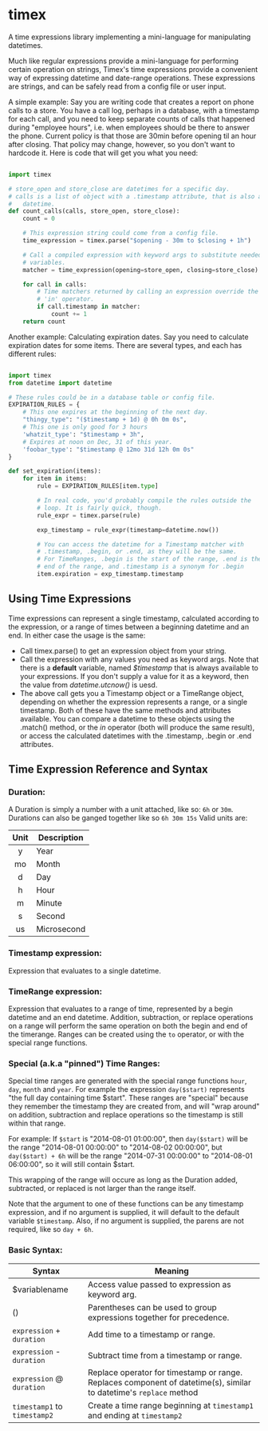 timex
=====

A time expressions library implementing a mini-language for manipulating
datetimes.

Much like regular expressions provide a mini-language for performing certain
operation on strings, Timex's time expressions provide a convenient way of
expressing datetime and date-range operations. These expressions are strings,
and can be safely read from a config file or user input.

A simple example: Say you are writing code that creates a report on phone calls
to a store. You have a call log, perhaps in a database, with a timestamp for
each call, and you need to keep separate counts of calls that happened during
"employee hours", i.e. when employees should be there to answer the phone.
Current policy is that those are 30min before opening til an hour after closing.
That policy may change, however, so you don't want to hardcode it.
Here is code that will get you what you need:

```python

import timex

# store_open and store_close are datetimes for a specific day.
# calls is a list of object with a .timestamp attribute, that is also a
#   datetime.
def count_calls(calls, store_open, store_close):
    count = 0

    # This expression string could come from a config file.
    time_expression = timex.parse("$opening - 30m to $closing + 1h")

    # Call a compiled expression with keyword args to substitute needed
    # variables.
    matcher = time_expression(opening=store_open, closing=store_close)

    for call in calls:
        # Time matchers returned by calling an expression override the
        # 'in' operator.
        if call.timestamp in matcher:
            count += 1
    return count

```

Another example: Calculating expiration dates.
Say you need to calculate expiration dates for some items. There are several
types, and each has different rules:

```python

import timex
from datetime import datetime

# These rules could be in a database table or config file.
EXPIRATION_RULES = {
    # This one expires at the beginning of the next day.
    "thingy_type": "($timestamp + 1d) @ 0h 0m 0s",
    # This one is only good for 3 hours
    'whatzit_type': "$timestamp + 3h",
    # Expires at noon on Dec, 31 of this year.
    'foobar_type': "$timestamp @ 12mo 31d 12h 0m 0s"
}

def set_expiration(items):
    for item in items:
        rule = EXPIRATION_RULES[item.type]

        # In real code, you'd probably compile the rules outside the
        # loop. It is fairly quick, though.
        rule_expr = timex.parse(rule)

        exp_timestamp = rule_expr(timestamp=datetime.now())

        # You can access the datetime for a Timestamp matcher with
        # .timestamp, .begin, or .end, as they will be the same.
        # For TimeRanges, .begin is the start of the range, .end is the
        # end of the range, and .timestamp is a synonym for .begin
        item.expiration = exp_timestamp.timestamp

```

## Using Time Expressions

Time expressions can represent a single timestamp, calculated according to
the expression, or a range of times between a beginning datetime and an end.
In either case the usage is the same:

* Call timex.parse() to get an expression object from your string.
* Call the expression with any values you need as keyword args.
  Note that there is a **default** variable, named _$timestamp_ that is
  always available to your expressions. If you don't supply a value for it
  as a keyword, then the value from _datetime.utcnow()_ is uesd.
* The above call gets you a Timestamp object or a TimeRange object,
  depending on whether the expression represents a range, or a single
  timestamp. Both of these have the same methods and attributes available.
  You can compare a datetime to these objects using the .match() method,
  or the _in_ operator (both will produce the same result), or access the
  calculated datetimes with the .timestamp, .begin or .end attributes.

## Time Expression Reference and Syntax

### Duration:

A Duration is simply a number with a unit attached, like so:
`6h` or `30m`. Durations can also be ganged together like so `6h 30m 15s`
Valid units are:

| Unit | Description |
|:----:| ------------|
|  y   | Year        |
| mo   | Month       |
|  d   | Day         |
|  h   | Hour        |
|  m   | Minute      |
|  s   | Second      |
| us   | Microsecond |

### Timestamp expression:

Expression that evaluates to a single datetime.

### TimeRange expression:

Expression that evaluates to a range of time, represented by a begin
datetime and an end datetime. Addition, subtraction, or replace operations
on a range will perform the same operation on both the begin and end of the
timerange. Ranges can be created using the `to` operator, or with the special
range functions.

### Special (a.k.a "pinned") Time Ranges:

Special time ranges are generated with the special range functions `hour`, `day`, `month` and `year`.
For example the expression `day($start)` represents "the full day containing time $start". These ranges
are "special" because they remember the timestamp they are created from, and will "wrap around" on addition,
subtraction and replace operations so the timestamp is still within that range.

For example: If `$start` is "2014-08-01 01:00:00", then `day($start)` will be the
range "2014-08-01 00:00:00" to "2014-08-02 00:00:00", but `day($start) + 6h` will be the
range "2014-07-31 00:00:00" to "2014-08-01 06:00:00", so it will still contain $start.

This wrapping of the range will occure as long as the Duration added,
subtracted, or replaced is not larger than the range itself.

Note that the argument to one of these functions can be any timestamp expression, and if no argument is supplied,
it will default to the default variable `$timestamp`. Also, if no argument is supplied, the parens are not required,
like so `day + 6h`.

### Basic Syntax:

| Syntax                    | Meaning                                                               |
| ------------------------- | --------------------------------------------------------------------- |
| $variablename             | Access value passed to expression as keyword arg.                     |
| ()                        | Parentheses can be used to group expressions together for precedence. |
| `expression` + `duration` | Add time to a timestamp or range.                                     |
| `expression` - `duration` | Subtract time from a timestamp or range.                              |
| `expression` @ `duration` | Replace operator for timestamp or range. Replaces component of datetime(s), similar to datetime's `replace` method |
| `timestamp1` to `timestamp2` | Create a time range beginning at `timestamp1` and ending at `timestamp2` |

